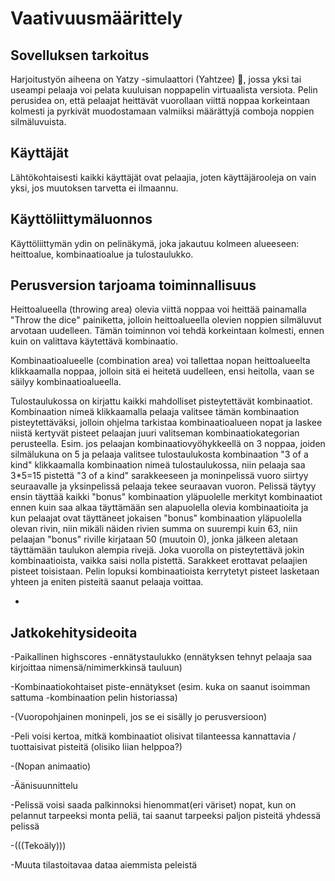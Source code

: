  <h1>Vaativuusmäärittely</h1>
 
 
 
 <h2>Sovelluksen tarkoitus</h2>
 
 Harjoitustyön aiheena on Yatzy -simulaattori (Yahtzee) :game_die:, jossa yksi tai useampi pelaaja voi pelata kuuluisan noppapelin 
 virtuaalista versiota. Pelin perusidea on, että pelaajat heittävät vuorollaan viittä noppaa korkeintaan kolmesti ja pyrkivät 
 muodostamaan valmiiksi määrättyjä comboja noppien silmäluvuista.
 
 
 
 <h2>Käyttäjät</h2>
 
 Lähtökohtaisesti kaikki käyttäjät ovat pelaajia, joten käyttäjärooleja on vain yksi, jos muutoksen tarvetta ei ilmaannu.
 
 
 
 <h2>Käyttöliittymäluonnos</h2>
 
 Käyttöliittymän ydin on pelinäkymä, joka jakautuu kolmeen alueeseen: heittoalue, kombinaatioalue ja tulostaulukko.
 
 
 
 <h2>Perusversion tarjoama toiminnallisuus</h2>
 
 Heittoalueella (throwing area) olevia viittä noppaa voi heittää painamalla "Throw the dice" painiketta, jolloin heittoalueella
 olevien noppien silmäluvut arvotaan uudelleen. Tämän toiminnon voi tehdä korkeintaan kolmesti, ennen kuin on valittava 
 käytettävä kombinaatio.
 
 Kombinaatioalueelle (combination area) voi tallettaa nopan heittoalueelta klikkaamalla noppaa, jolloin sitä ei heitetä
 uudelleen, ensi heitolla, vaan se säilyy kombinaatioalueella.  
 
 Tulostaulukossa on kirjattu kaikki mahdolliset pisteytettävät kombinaatiot. Kombinaation nimeä klikkaamalla pelaaja valitsee
 tämän kombinaation pisteytettäväksi, jolloin ohjelma tarkistaa kombinaatioalueen nopat ja laskee niistä kertyvät pisteet
 pelaajan juuri valitseman kombinaatiokategorian perusteella. Esim. jos pelaajan kombinaatiovyöhykkeellä on 3 noppaa, joiden 
 silmälukuna on 5 ja pelaaja valitsee tulostaulukosta kombinaation "3 of a kind" klikkaamalla kombinaation nimeä tulostaulukossa,
 niin pelaaja saa 3*5=15 pistettä "3 of a kind" sarakkeeseen ja moninpelissä vuoro siirtyy seuraavalle ja yksinpelissä pelaaja
 tekee seuraavan vuoron. Pelissä täytyy ensin täyttää kaikki "bonus" kombinaation yläpuolelle merkityt kombinaatiot ennen kuin
 saa alkaa täyttämään sen alapuolella olevia kombinaatioita ja kun pelaajat ovat täyttäneet jokaisen "bonus" kombinaation
 yläpuolella olevan rivin, niin mikäli näiden rivien summa on suurempi kuin 63, niin pelaajan "bonus" riville kirjataan 50
 (muutoin 0), jonka jälkeen aletaan täyttämään taulukon alempia rivejä. Joka vuorolla on pisteytettävä jokin kombinaatioista,
 vaikka saisi nolla pistettä. Sarakkeet erottavat pelaajien pisteet toisistaan. Pelin lopuksi kombinaatioista kerrytetyt pisteet 
 lasketaan yhteen ja eniten pisteitä saanut pelaaja voittaa.
 
 -
 
 <h2>Jatkokehitysideoita</h2> 
 
 -Paikallinen highscores -ennätystaulukko (ennätyksen tehnyt pelaaja saa kirjoittaa nimensä/nimimerkkinsä tauluun)
 
 -Kombinaatiokohtaiset piste-ennätykset (esim. kuka on saanut isoimman sattuma -kombinaation pelin historiassa)
 
 -(Vuoropohjainen moninpeli, jos se ei sisälly jo perusversioon) 
 
 -Peli voisi kertoa, mitkä kombinaatiot olisivat tilanteessa kannattavia / tuottaisivat pisteitä (olisiko liian helppoa?)
  
 -(Nopan animaatio)
 
 -Äänisuunnittelu
 
 -Pelissä voisi saada palkinnoksi hienommat(eri väriset) nopat, kun on pelannut tarpeeksi monta peliä, tai saanut tarpeeksi
  paljon pisteitä yhdessä pelissä
  
 -(((Tekoäly)))
 
 -Muuta tilastoitavaa dataa aiemmista peleistä
 

